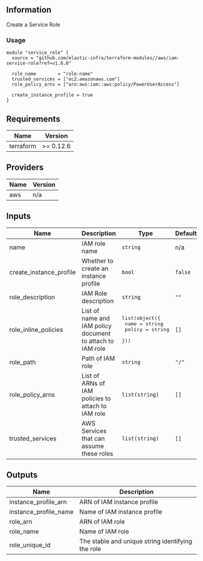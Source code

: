 <!-- BEGINNING OF PRE-COMMIT-TERRAFORM DOCS HOOK -->
## Information

Create a Service Role

### Usage

```hcl
module "service_role" {
  source = "github.com/elastic-infra/terraform-modules//aws/iam-service-role?ref=v1.0.0"

  role_name        = "role-name"
  trusted_services = ["ec2.amazonaws.com"]
  role_policy_arns = ["arn:aws:iam::aws:policy/PowerUserAccess"]

  create_instance_profile = true
}
```

## Requirements

| Name | Version |
|------|---------|
| terraform | >= 0.12.6 |

## Providers

| Name | Version |
|------|---------|
| aws | n/a |

## Inputs

| Name | Description | Type | Default | Required |
|------|-------------|------|---------|:--------:|
| name | IAM role name | `string` | n/a | yes |
| create\_instance\_profile | Whether to create an instance profile | `bool` | `false` | no |
| role\_description | IAM Role description | `string` | `""` | no |
| role\_inline\_policies | List of name and IAM policy document to attach to IAM role | <pre>list(object({<br>    name   = string<br>    policy = string<br>  }))</pre> | `[]` | no |
| role\_path | Path of IAM role | `string` | `"/"` | no |
| role\_policy\_arns | List of ARNs of IAM policies to attach to IAM role | `list(string)` | `[]` | no |
| trusted\_services | AWS Services that can assume these roles | `list(string)` | `[]` | no |

## Outputs

| Name | Description |
|------|-------------|
| instance\_profile\_arn | ARN of IAM instance profile |
| instance\_profile\_name | Name of IAM instance profile |
| role\_arn | ARN of IAM role |
| role\_name | Name of IAM role |
| role\_unique\_id | The stable and unique string identifying the role |

<!-- END OF PRE-COMMIT-TERRAFORM DOCS HOOK -->
